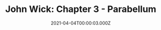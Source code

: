 ---
title: "John Wick: Chapter 3 - Parabellum"
year: 2019
date: 2021-04-04T00:00:03.000Z
permalink: /almanac/movies/2021-04-04-john-wick-chapter-3--parabellum/index.html
link: https://letterboxd.com/rknightuk/film/john-wick-chapter-3-parabellum/1/
rating: 3
---